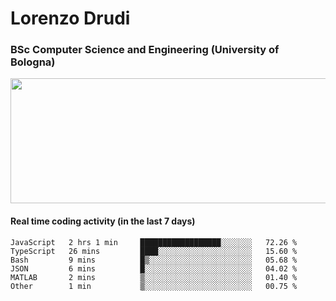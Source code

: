 # Lorenzo Drudi
### BSc Computer Science and Engineering (University of Bologna)

<img src="https://github-readme-stats.vercel.app/api?username=LorenzoDrudi&count_private=true&show_icons=true&theme=gruvbox" height=200px width=550px>

#### Real time coding activity (in the last 7 days)
<!--START_SECTION:waka-->

```text
JavaScript   2 hrs 1 min     ██████████████████░░░░░░░   72.26 %
TypeScript   26 mins         ████░░░░░░░░░░░░░░░░░░░░░   15.60 %
Bash         9 mins          █▒░░░░░░░░░░░░░░░░░░░░░░░   05.68 %
JSON         6 mins          █░░░░░░░░░░░░░░░░░░░░░░░░   04.02 %
MATLAB       2 mins          ▒░░░░░░░░░░░░░░░░░░░░░░░░   01.40 %
Other        1 min           ▒░░░░░░░░░░░░░░░░░░░░░░░░   00.75 %
```

<!--END_SECTION:waka-->
